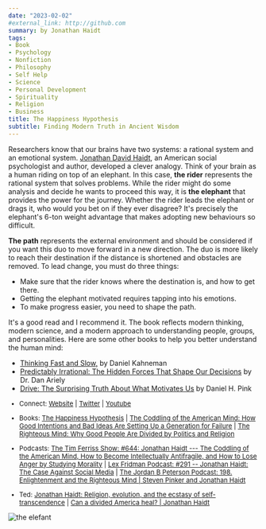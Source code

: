 ```yaml
---
date: "2023-02-02"
#external_link: http://github.com
summary: by Jonathan Haidt     
tags:
- Book
- Psychology
- Nonfiction
- Philosophy
- Self Help
- Science
- Personal Development
- Spirituality
- Religion
- Business
title: The Happiness Hypothesis
subtitle: Finding Modern Truth in Ancient Wisdom
---
```


Researchers know that our brains have two systems: a rational system and an emotional system. [Jonathan David Haidt](https://jonathanhaidt.com/), an American social psychologist and author, developed a clever analogy. Think of your brain as a human riding on top of an elephant. In this case, **the rider** represents the rational system that solves problems. While the rider might do some analysis and decide he wants to proceed this way, it is **the elephant** that provides the power for the journey. Whether the rider leads the elephant or drags it, who would you bet on if they ever disagree? It's precisely the elephant's 6-ton weight advantage that makes adopting new behaviours so difficult.

**The path** represents the external environment and should be considered if you want this duo to move forward in a new direction. The duo is more likely to reach their destination if the distance is shortened and obstacles are removed. To lead change, you must do three things:

-   Make sure that the rider knows where the destination is, and how to get there.
-   Getting the elephant motivated requires tapping into his emotions.
-   To make progress easier, you need to shape the path.

It's a good read and I recommend it. The book reflects modern thinking, modern science, and a modern approach to understanding people, groups, and personalities. Here are some other books to help you better understand the human mind:

-   [Thinking Fast and Slow,](https://www.amazon.com/Thinking-Fast-Slow-Daniel-Kahneman/dp/0374533555) by Daniel Kahneman
-   [Predictably Irrational: The Hidden Forces That Shape Our Decisions](https://www.amazon.com/Predictably-Irrational-Revised-Expanded-Decisions/dp/0061353248/ref=sr_1_1?crid=2C9776298XG3P&keywords=Predictably+Irrational&qid=1675364137&s=books&sprefix=predictably+irrational%2Cstripbooks-intl-ship%2C183&sr=1-1) by Dr. Dan Ariely
-   [Drive: The Surprising Truth About What Motivates Us](https://www.amazon.com/Drive-Surprising-Truth-About-Motivates/dp/1594484805/ref=sr_1_1?crid=1CBS24MIK81FO&keywords=drive+daniel+pink&qid=1675364215&s=books&sprefix=Drive%2Cstripbooks-intl-ship%2C166&sr=1-1) by Daniel H. Pink

<font size="2">

-   Connect: [Website](https://jonathanhaidt.com/) \| [Twitter](https://twitter.com/jonhaidt) \| [Youtube](https://www.youtube.com/jonathanhaidt1)

-   Books: [The Happiness Hypothesis](https://www.amazon.com/The-Happiness-Hypothesis-audiobook/dp/B07D5JCWLD/ref=sr_1_3?qid=1675358646&refinements=p_27%3AJonathan+Haidt&s=books&sr=1-3) \| [The Coddling of the American Mind: How Good Intentions and Bad Ideas Are Setting Up a Generation for Failure](amazon.com/Coddling-of-American-Mind-audiobook/dp/B079P7PDWB/ref=sr_1_2?keywords=Jonathan+Haidt&qid=1675358690&s=audible&sr=1-2) \| [The Righteous Mind: Why Good People Are Divided by Politics and Religion](https://www.amazon.com/Righteous-Mind-Divided-Politics-Religion-ebook/dp/B0052FF7YM/ref=sr_1_1?crid=KLC1OM3SZ283&keywords=The+Righteous+Mind&qid=1675358838&sprefix=the+righteous+mind%2Caps%2C166&sr=8-1)

-   Podcasts: [The Tim Ferriss Show: #644: Jonathan Haidt --- The Coddling of the American Mind, How to Become Intellectually Antifragile, and How to Lose Anger by Studying Morality](https://podcasts.apple.com/us/podcast/644-jonathan-haidt-the-coddling-of-the-american-mind/id863897795?i=1000590904322) \| [Lex Fridman Podcast: #291 -- Jonathan Haidt: The Case Against Social Media](https://lexfridman.com/jonathan-haidt/) \| [The Jordan B Peterson Podcast: 198. Enlightenment and the Righteous Mind \| Steven Pinker and Jonathan Haidt](https://podcasts.apple.com/ca/podcast/198-enlightenment-and-the-righteous-mind-steven/id1184022695?i=1000574664930)

-   Ted: [Jonathan Haidt: Religion, evolution, and the ecstasy of self-transcendence](https://www.youtube.com/watch?v=2MYsx6WArKY) \| [Can a divided America heal? \| Jonathan Haidt](https://www.youtube.com/watch?v=D-_Az5nZBBM)

</font>

<img src="https://unsplash.com/photos/YXwt-vJ3szA" alt="the elefant">



